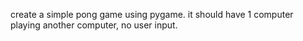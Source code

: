 create a simple pong game using pygame. it should have 1 computer playing another computer, no user input.